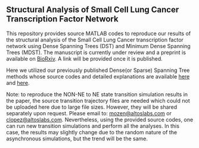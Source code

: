 ## Structural Analysis of Small Cell Lung Cancer Transcription Factor Network
This repository provides source MATLAB codes to reproduce our results of the structural analysis of the Small Cell Lung Cancer transcription factor network using Dense Spanning Trees (DST) and Minimum Dense Spanning Trees (MDST). The manuscript is currently under review and a preprint is available on [BioRxiv](https://doi.org/10.1101/2023.04.01.535226). A link will be provided once it is published.


Here we utilized our previously published Dense(or Sparse) Spanning Tree methods whose source codes and detailed explanations are available [here](https://github.com/mustafaozen/Dense-Sparse-Spanning-Trees) and [here](http://www.iapress.org/index.php/soic/article/view/855).

Note: to reproduce the NON-NE to NE state transition simulation results in the paper, the source transition trajectory files are needed which could not be uploaded here due to large file sizes. However, they will be shared separately upon request. Please email to: mozen@altoslabs.com or clopez@altoslabs.com. Nevertheless, using the provided source codes, one can run new transition simulations and perform all the analyses. In this case, the results may slightly change due to the random nature of the asynchronous simulations, but the trend will be the same.

